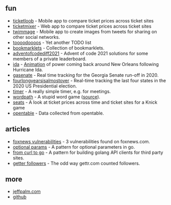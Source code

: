 [//]: # (Title: spudtrooper)

## fun

* [ticketloob](https://ticketloob.com) - Mobile app to compare ticket prices across ticket sites
* [ticketmixer](https://ticketmixer.app) - Web app to compare ticket prices across ticket sites
* [twimmage](https://twimmage.com) - Mobile app to create images from tweets for sharing on other social networks.
* [toooodoooos](http://toooodoooos.appspot.com/) - Yet another TODO list
* [bookmarklets](/bookmarklets) - Collection of bookmarklets.
* [adventofcodediff2021](/adventofcodediff2021) - Advent of code 2021 solutions for some members of a private leaderboard.
* [ida](/ida) - [Animation](https://spudtrooper.github.io/ida/html/animate.html#autoplay=1&speed=100) of power coming back around New Orleans following Hurricane Ida.
* [gasenate](/gasenate/both.html) - Real time tracking for the Georgia Senate run-off in 2020.
* [fourlongyearsisalmostover](/fourlongyearsisalmostover) - Real-time tracking the last four states in the 2020 US Presidential election.
* [timer](/timer) - A really simple timer, e.g. for meetings.
* [wordpath](https://jeffpalm.com/wordpath) - A stupid word game ([source](https://github.com/spudtrooper/wordpath)).
* [seats](seats) - A look at ticket prices across time and ticket sites for a Knick game
* [opentable](opentable) - Data collected from opentable.

## articles

* [foxnews vulnerabilities](articles/foxnews) - 3 vulnerabilities found on foxnews.com.
* [optional params](articles/optionalparams) - A pattern for optional parameters in go.
* [from curl to go](articles/fromcurltogo) - A pattern for building golang API clients for third party sites.
* [getter followers](articles/gettrfollowers) - The odd way gettr.com counted followers.

## more
    
* [jeffpalm.com](https://jeffpalm.com)
* [github](https://github.com/spudtrooper)